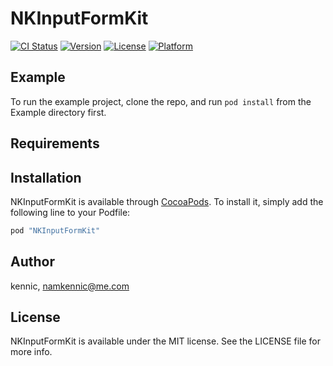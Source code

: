 # NKInputFormKit

[![CI Status](http://img.shields.io/travis/kennic/NKInputFormKit.svg?style=flat)](https://travis-ci.org/kennic/NKInputFormKit)
[![Version](https://img.shields.io/cocoapods/v/NKInputFormKit.svg?style=flat)](http://cocoapods.org/pods/NKInputFormKit)
[![License](https://img.shields.io/cocoapods/l/NKInputFormKit.svg?style=flat)](http://cocoapods.org/pods/NKInputFormKit)
[![Platform](https://img.shields.io/cocoapods/p/NKInputFormKit.svg?style=flat)](http://cocoapods.org/pods/NKInputFormKit)

## Example

To run the example project, clone the repo, and run `pod install` from the Example directory first.

## Requirements

## Installation

NKInputFormKit is available through [CocoaPods](http://cocoapods.org). To install
it, simply add the following line to your Podfile:

```ruby
pod "NKInputFormKit"
```

## Author

kennic, namkennic@me.com

## License

NKInputFormKit is available under the MIT license. See the LICENSE file for more info.
